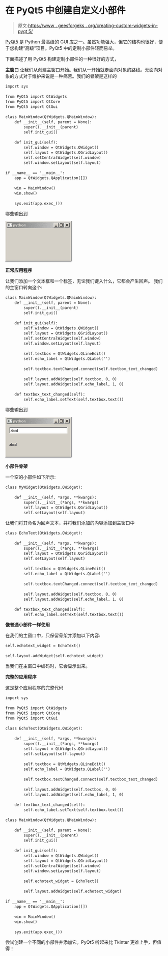 # 在 PyQt5 中创建自定义小部件

> 原文:[https://www . geesforgeks . org/creating-custom-widgets-in-pyqt 5/](https://www.geeksforgeeks.org/creating-custom-widgets-in-pyqt5/)

[PyQt5](https://www.geeksforgeeks.org/python-introduction-to-pyqt5/) 是 Python 最高级的 GUI 库之一。虽然功能强大，但它的结构也很好，便于您构建“高级”项目。PyQt5 中的定制小部件轻而易举。

下面描述了用 PyQt5 构建定制小部件的一种很好的方式，

**主窗口**
让我们从创建主窗口开始。我们从一开始就走面向对象的路线。无面向对象的方式对于维护来说是一种痛苦。我们的骨架是这样的

```
import sys

from PyQt5 import QtWidgets
from PyQt5 import QtCore
from PyQt5 import QtGui

class MainWindow(QtWidgets.QMainWindow):
    def __init__(self, parent = None):
        super().__init__(parent)
        self.init_gui()

    def init_gui(self):
        self.window = QtWidgets.QWidget()
        self.layout = QtWidgets.QGridLayout()
        self.setCentralWidget(self.window)
        self.window.setLayout(self.layout)

if __name__ == '__main__':
    app = QtWidgets.QApplication([])

    win = MainWindow()
    win.show()

    sys.exit(app.exec_())
```

哪些输出到

![](img/61b3218077f583524dfc217f195183db.png)

**正常应用程序**

让我们添加一个文本框和一个标签，无论我们键入什么，它都会产生回声。
我们的主窗口转向这个:

```
class MainWindow(QtWidgets.QMainWindow):
    def __init__(self, parent = None):
        super().__init__(parent)
        self.init_gui()

    def init_gui(self):
        self.window = QtWidgets.QWidget()
        self.layout = QtWidgets.QGridLayout()
        self.setCentralWidget(self.window)
        self.window.setLayout(self.layout)

        self.textbox = QtWidgets.QLineEdit()
        self.echo_label = QtWidgets.QLabel('')

        self.textbox.textChanged.connect(self.textbox_text_changed)

        self.layout.addWidget(self.textbox, 0, 0)
        self.layout.addWidget(self.echo_label, 1, 0)

    def textbox_text_changed(self):
        self.echo_label.setText(self.textbox.text())
```

哪些输出到

![](img/5473430b1a1f86e31ca994ef2969e935.png)

**小部件骨架**

一个空的小部件如下所示:

```
class MyWidget(QtWidgets.QWidget):

    def __init__(self, *args, **kwargs):
        super().__init__(*args, **kwargs)
        self.layout = QtWidgets.QGridLayout()
        self.setLayout(self.layout)
```

让我们将其命名为回声文本，并将我们添加的内容添加到主窗口中

```
class EchoText(QtWidgets.QWidget):

    def __init__(self, *args, **kwargs):
        super().__init__(*args, **kwargs)
        self.layout = QtWidgets.QGridLayout()
        self.setLayout(self.layout)

        self.textbox = QtWidgets.QLineEdit()
        self.echo_label = QtWidgets.QLabel('')

        self.textbox.textChanged.connect(self.textbox_text_changed)

        self.layout.addWidget(self.textbox, 0, 0)
        self.layout.addWidget(self.echo_label, 1, 0)

    def textbox_text_changed(self):
        self.echo_label.setText(self.textbox.text())
```

**像普通小部件一样使用**

在我们的主窗口中，只保留骨架并添加以下内容:

```
self.echotext_widget = EchoText()

self.layout.addWidget(self.echotext_widget)
```

当我们在主窗口中编码时，它会显示出来。

**完整的应用程序**

这是整个应用程序的完整代码

```
import sys

from PyQt5 import QtWidgets
from PyQt5 import QtCore
from PyQt5 import QtGui

class EchoText(QtWidgets.QWidget):

    def __init__(self, *args, **kwargs):
        super().__init__(*args, **kwargs)
        self.layout = QtWidgets.QGridLayout()
        self.setLayout(self.layout)

        self.textbox = QtWidgets.QLineEdit()
        self.echo_label = QtWidgets.QLabel('')

        self.textbox.textChanged.connect(self.textbox_text_changed)

        self.layout.addWidget(self.textbox, 0, 0)
        self.layout.addWidget(self.echo_label, 1, 0)

    def textbox_text_changed(self):
        self.echo_label.setText(self.textbox.text())

class MainWindow(QtWidgets.QMainWindow):

    def __init__(self, parent = None):
        super().__init__(parent)
        self.init_gui()

    def init_gui(self):
        self.window = QtWidgets.QWidget()
        self.layout = QtWidgets.QGridLayout()
        self.setCentralWidget(self.window)
        self.window.setLayout(self.layout)

        self.echotext_widget = EchoText()

        self.layout.addWidget(self.echotext_widget)

if __name__ == '__main__':
    app = QtWidgets.QApplication([])

    win = MainWindow()
    win.show()

    sys.exit(app.exec_())
```

尝试创建一个不同的小部件并添加它。PyQt5 听起来比 Tkinter 更难上手，但值得！